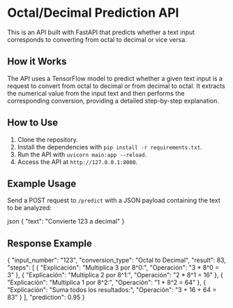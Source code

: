 # Octal/Decimal Prediction API

This is an API built with FastAPI that predicts whether a text input corresponds to converting from octal to decimal or vice versa.

## How it Works

The API uses a TensorFlow model to predict whether a given text input is a request to convert from octal to decimal or from decimal to octal. It extracts the numerical value from the input text and then performs the corresponding conversion, providing a detailed step-by-step explanation.

## How to Use

1.  Clone the repository.
2.  Install the dependencies with `pip install -r requirements.txt`.
3.  Run the API with `uvicorn main:app --reload`.
4.  Access the API at `http://127.0.0.1:8000`.

## Example Usage

Send a POST request to `/predict` with a JSON payload containing the text to be analyzed:

json
{
  "text": "Convierte 123 a decimal"
}

## Response Example

{
  "input_number": "123",
  "conversion_type": "Octal to Decimal",
  "result": 83,
  "steps": [
    {
      "Explicación": "Multiplica 3 por 8^0:",
      "Operación": "3 * 8^0 = 3"
    },
    {
      "Explicación": "Multiplica 2 por 8^1:",
      "Operación": "2 * 8^1 = 16"
    },
    {
      "Explicación": "Multiplica 1 por 8^2:",
      "Operación": "1 * 8^2 = 64"
    },
    {
      "Explicación": "Suma todos los resultados:",
      "Operación": "3 + 16 + 64 = 83"
    }
  ],
  "prediction": 0.95
}

